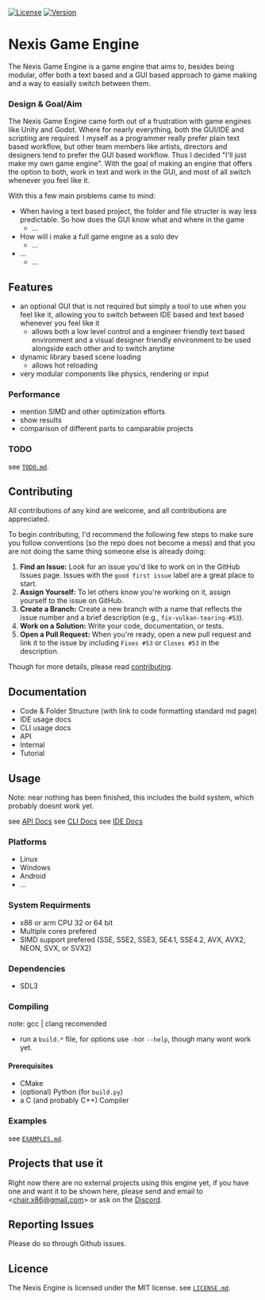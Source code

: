 <!-- [![Build Status](https://img.shields.io/github/actions/workflow/status/im-a-chair/Nexis/main.yml?branch=main)](https://github.com/im-a-chair/Nexis/actions?query=workflow%3Amain)-->
[![License](https://img.shields.io/badge/license-MIT-orange.svg)](./LICENSE.md)
[![Version](https://img.shields.io/badge/version-v1.0-brightgreen.svg)]()

# Nexis Game Engine

<!-- logo & title banner -->
<!-- <br> -->

The Nexis Game Engine is a game engine that aims to, besides being modular, offer both a text based and a GUI based approach to game making and a way to easially switch between them.

### Design & Goal/Aim

The Nexis Game Engine came forth out of a frustration with game engines like Unity and Godot. Where for nearly everything, both the GUI/IDE and scripting are required. I myself as a programmer really prefer plain text based workflow, but other team members like artists, directors and designers tend to prefer the GUI based workflow. Thus I decided "I'll just make my own game engine". With the goal of making an engine that offers the option to both, work in text and work in the GUI, and most of all switch whenever you feel like it.

With this a few main problems came to mind:
- When having a text based project, the folder and file structer is way less predictable. So how does the GUI know what and where in the game
    - ...
- How will i make a full game engine as a solo dev
    - ...
- ...
    - ...

## Features
- an optional GUI that is not required but simply a tool to use when you feel like it, allowing you to switch between IDE based and text based whenever you feel like it
    - allows both a low level control and a engineer friendly text based environment and a visual designer friendly environment to be used alongside each other and to switch anytime
- dynamic library based scene loading
    - allows hot reloading
- very modular components like physics, rendering or input
### Performance
- mention SIMD and other optimization efforts
- show results
- comparison of different parts to camparable projects
### TODO
<!-- maybe add a little more detail -->
see [`TODO.md`](./TODO.md).

## Contributing
All contributions of any kind are welcome, and all contributions are appreciated.

To begin contributing, I'd recommend the following few steps to make sure you follow conventions (so the repo does not become a mess) and that you are not doing the same thing someone else is already doing:

1.  **Find an Issue:** Look for an issue you'd like to work on in the GitHub Issues page. Issues with the `good first issue` label are a great place to start.
2.  **Assign Yourself:** To let others know you're working on it, assign yourself to the issue on GitHub.
3.  **Create a Branch:** Create a new branch with a name that reflects the issue number and a brief description (e.g., `fix-vulkan-tearing-#53`).
4.  **Work on a Solution:** Write your code, documentation, or tests.
5.  **Open a Pull Request:** When you're ready, open a new pull request and link it to the issue by including `Fixes #53` or `Closes #53` in the description.

Though for more details, please read [contributing](./CONTRIBUTING.md).

## Documentation
- Code & Folder Structure (with link to code formatting standard md page)
- IDE usage docs
- CLI usage docs
- API
- Internal
- Tutorial

## Usage
Note: near nothing has been finished, this includes the build system, which probably doesnt work yet.

see [API Docs](./Docs/api_index.md)
see [CLI Docs]()
see [IDE Docs]()
### Platforms
- Linux
- Windows
- Android
- ...
### System Requirments
- x86 or arm CPU 32 or 64 bit
- Multiple cores prefered
- SIMD support prefered (SSE, SSE2, SSE3, SE4.1, SSE4.2, AVX, AVX2, NEON, SVX, or SVX2)

### Dependencies
- SDL3

### Compiling
note: gcc | clang recomended
- run a `build.*` file, for options use `-h`or `--help`, though many wont work yet.

#### Prerequisites
- CMake
- (optional) Python (for `build.py`)
- a C (and probably C++) Compiler

### Examples
<!-- maybe add a little more detail -->
see [`EXAMPLES.md`](Examples/EXAMPLES.md).

<!-- ## API bindings
### Native (official)
| Language | Documentation                  | Source                                  |
|----------|--------------------------------|-----------------------------------------|
| C++      | [C++ API](Docs/API/C++/C++.md) | [Example API source](Framework/CppAPI/) | -->
<!-- ### Non Native (unofficial)
| Language | Link                            | Creator                        |
|----------|---------------------------------|--------------------------------|
| Java     | [NexisJava](github/project/url) | [some person](github/user/url) | -->

## Projects that use it
Right now there are no external projects using this engine yet, if you have one and want it to be shown here, please send and email to \<[chair.x86@gmail.com](chair.x86@gmail.com)\> or ask on the [Discord](https://discord.gg/e6dMFJfGXN).

## Reporting Issues
Please do so through Github issues.

## Licence
The Nexis Engine is licensed under the MIT license. see [`LICENSE.md`](./LICENSE).
